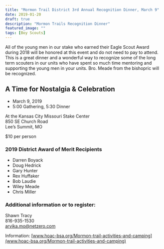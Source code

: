 ```yaml
---
title: "Mormon Trail District 3rd Annual Recognition Dinner, March 9"
date: 2019-01-20
draft: true
description: "Mormon Trails Recognition Dinner"
featured_image: ""
tags: [Boy Scouts]
---
```


All of the young men in our stake who earned their Eagle Scout Award during 2018 will be honored at this event and do not need to pay to attend. This is a great dinner and a wonderful way to recognize some of the long term scouters in our units who have spent so much time mentoring and supporting the young men in your units. Bro. Meade from the bishopric will be recognized.

## A Time for Nostalgia & Celebration

- March 9, 2019
- 5:00 Gathering, 5:30 Dinner

At the Kansas City Missouri Stake Center<br>
850 SE Church Road<br>
Lee’s Summit, MO

$10 per person

### 2019 District Award of Merit Recipients

- Darren Boyack
- Doug Hedrick
- Gary Hunter
- Rex Huffaker
- Bob Laudie
- Wiley Meade
- Chris Miller

### Additional information or to register: 

Shawn Tracy<br>
816-935-1530<br>
arvika.mo@netzero.com 

Information: [www.hoac-bsa.org/Mormon-trail-activities-and-camping](www.hoac-bsa.org/Mormon-trail-activities-and-camping) 
